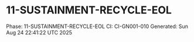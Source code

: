 # 11-SUSTAINMENT-RECYCLE-EOL
Phase: 11-SUSTAINMENT-RECYCLE-EOL
CI: CI-GN001-010
Generated: Sun Aug 24 22:41:22 UTC 2025
